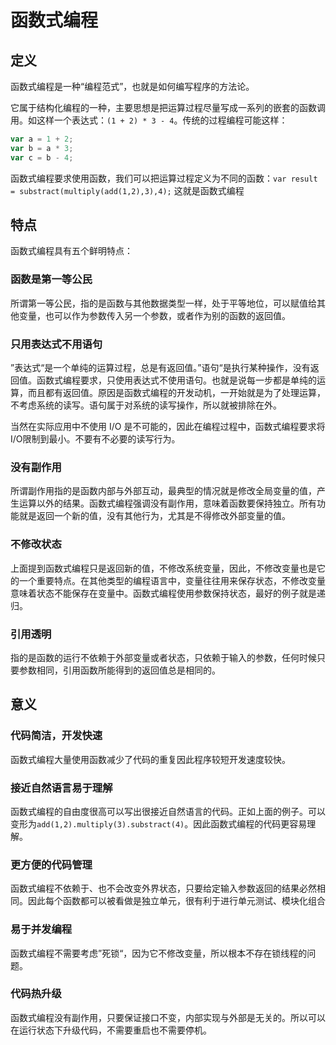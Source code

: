 # 函数式编程

## 定义

函数式编程是一种“编程范式”，也就是如何编写程序的方法论。

它属于结构化编程的一种，主要思想是把运算过程尽量写成一系列的嵌套的函数调用。如这样一个表达式：`(1 + 2) * 3 - 4`。传统的过程编程可能这样：

```js
var a = 1 + 2;
var b = a * 3;
var c = b - 4;
```

函数式编程要求使用函数，我们可以把运算过程定义为不同的函数：`var result  = substract(multiply(add(1,2),3),4);` 这就是函数式编程

## 特点

函数式编程具有五个鲜明特点：

### 函数是第一等公民

所谓第一等公民，指的是函数与其他数据类型一样，处于平等地位，可以赋值给其他变量，也可以作为参数传入另一个参数，或者作为别的函数的返回值。

### 只用表达式不用语句

”表达式“是一个单纯的运算过程，总是有返回值。”语句“是执行某种操作，没有返回值。函数式编程要求，只使用表达式不使用语句。也就是说每一步都是单纯的运算，而且都有返回值。原因是函数式编程的开发动机，一开始就是为了处理运算，不考虑系统的读写。语句属于对系统的读写操作，所以就被排除在外。

当然在实际应用中不使用 I/O 是不可能的，因此在编程过程中，函数式编程要求将I/O限制到最小。不要有不必要的读写行为。

### 没有副作用

所谓副作用指的是函数内部与外部互动，最典型的情况就是修改全局变量的值，产生运算以外的结果。函数式编程强调没有副作用，意味着函数要保持独立。所有功能就是返回一个新的值，没有其他行为，尤其是不得修改外部变量的值。

### 不修改状态

上面提到函数式编程只是返回新的值，不修改系统变量，因此，不修改变量也是它的一个重要特点。在其他类型的编程语言中，变量往往用来保存状态，不修改变量意味着状态不能保存在变量中。函数式编程使用参数保持状态，最好的例子就是递归。

### 引用透明

指的是函数的运行不依赖于外部变量或者状态，只依赖于输入的参数，任何时候只要参数相同，引用函数所能得到的返回值总是相同的。

## 意义

### 代码简洁，开发快速

函数式编程大量使用函数减少了代码的重复因此程序较短开发速度较快。

### 接近自然语言易于理解

函数式编程的自由度很高可以写出很接近自然语言的代码。正如上面的例子。可以变形为`add(1,2).multiply(3).substract(4)`。因此函数式编程的代码更容易理解。

### 更方便的代码管理

函数式编程不依赖于、也不会改变外界状态，只要给定输入参数返回的结果必然相同。因此每个函数都可以被看做是独立单元，很有利于进行单元测试、模块化组合

### 易于并发编程

函数式编程不需要考虑”死锁“，因为它不修改变量，所以根本不存在锁线程的问题。

### 代码热升级

函数式编程没有副作用，只要保证接口不变，内部实现与外部是无关的。所以可以在运行状态下升级代码，不需要重启也不需要停机。